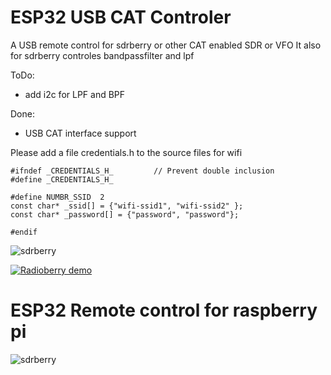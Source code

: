# ESP32 USB CAT Controler

A USB remote control for sdrberry or other CAT enabled SDR or VFO
It also for sdrberry controles bandpassfilter and lpf

ToDo:
- add i2c for LPF and BPF

Done:
- USB CAT interface support 

Please add a file credentials.h to the source files for wifi
```
#ifndef _CREDENTIALS_H_			// Prevent double inclusion
#define _CREDENTIALS_H_

#define NUMBR_SSID  2
const char* _ssid[] = {"wifi-ssid1", "wifi-ssid2" };
const char* _password[] = {"password", "password"};

#endif
```

![sdrberry](https://github.com/paulh002/sdrberry/blob/master/IMG_20231015_131803.jpg)

[![Radioberry demo](https://img.youtube.com/vi/BMJiv3YGv-k/0.jpg)](https://youtu.be/PQ_Np5SfcxA)

# ESP32 Remote control for raspberry pi
![sdrberry](https://github.com/paulh002/sdrberry/blob/master/rb_tranceiver.jpg)